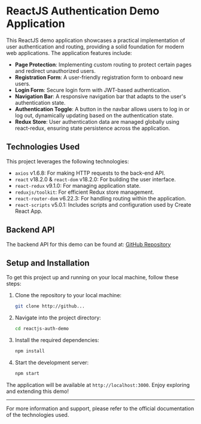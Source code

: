 
# ReactJS Authentication Demo Application

This ReactJS demo application showcases a practical implementation of user authentication and routing, providing a solid foundation for modern web applications. The application features include:

- **Page Protection**: Implementing custom routing to protect certain pages and redirect unauthorized users.
- **Registration Form**: A user-friendly registration form to onboard new users.
- **Login Form**: Secure login form with JWT-based authentication.
- **Navigation Bar**: A responsive navigation bar that adapts to the user's authentication state.
- **Authentication Toggle**: A button in the navbar allows users to log in or log out, dynamically updating based on the authentication state.
- **Redux Store**: User authentication data are managed globally using react-redux, ensuring state persistence across the application.

## Technologies Used

This project leverages the following technologies:

- `axios` v1.6.8: For making HTTP requests to the back-end API.
- `react` v18.2.0 & `react-dom` v18.2.0: For building the user interface.
- `react-redux` v9.1.0: For managing application state.
- `reduxjs/toolkit`: For efficient Redux store management.
- `react-router-dom` v6.22.3: For handling routing within the application.
- `react-scripts` v5.0.1: Includes scripts and configuration used by Create React App.

## Backend API

The backend API for this demo can be found at: [GitHub Repository](https://github.com/johndbs/react-jwt-auth)

## Setup and Installation

To get this project up and running on your local machine, follow these steps:

1. Clone the repository to your local machine:
   ```bash
   git clone http://github...
   ```
2. Navigate into the project directory:
   ```bash
   cd reactjs-auth-demo
   ```
3. Install the required dependencies:
   ```bash
   npm install
   ```
4. Start the development server:
   ```bash
   npm start
   ```
The application will be available at `http://localhost:3000`. Enjoy exploring and extending this demo!


---

For more information and support, please refer to the official documentation of the technologies used.
